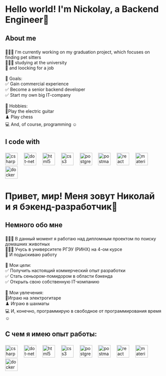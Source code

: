 <h1 align="left">Hello world! I'm Nickolay, a Backend Engineer👋</h1>

###

<h2 align="left">About me</h2>

###

<p align="left">👨🏼‍💻 I'm currently working on my graduation project, which focuses on finding pet sitters<br>👨🏼‍🎓 studying at the university<br>🔎 and loocking for a job<br><br>🎯 Goals: <br>✅ Gain commercial experience<br>✅ Become a senior backend developer<br>✅ Start my own big IT-company<br><br>🎲 Hobbies: <br>🎸Play the electric guitar<br>♟️ Play chess<br>💻 And, of course, programming ☺️</p>

###

<h2 align="left">I code with</h2>

###

<div align="left">
  <img src="https://img.shields.io/badge/C Sharp-239120?logo=csharp&logoColor=white&style=for-the-badge" height="40" alt="csharp logo"  />
  <img width="12" />
  <img src="https://img.shields.io/badge/.NET-512BD4?logo=dotnet&logoColor=white&style=for-the-badge" height="40" alt="dot-net logo"  />
  <img width="12" />
  <img src="https://img.shields.io/badge/HTML5-E34F26?logo=html5&logoColor=white&style=for-the-badge" height="40" alt="html5 logo"  />
  <img width="12" />
  <img src="https://img.shields.io/badge/CSS3-1572B6?logo=css3&logoColor=white&style=for-the-badge" height="40" alt="css3 logo"  />
  <img width="12" />
  <img src="https://img.shields.io/badge/PostgreSQL-4169E1?logo=postgresql&logoColor=white&style=for-the-badge" height="40" alt="postgresql logo"  />
  <img width="12" />
  <img src="https://img.shields.io/badge/Postman-FF6C37?logo=postman&logoColor=black&style=for-the-badge" height="40" alt="postman logo"  />
  <img width="12" />
  <img src="https://img.shields.io/badge/React-61DAFB?logo=react&logoColor=black&style=for-the-badge" height="40" alt="react logo"  />
  <img width="12" />
  <img src="https://img.shields.io/badge/MUI-007FFF?logo=mui&logoColor=white&style=for-the-badge" height="40" alt="materialui logo"  />
  <img width="12" />
  <img src="https://img.shields.io/badge/Docker-2496ED?logo=docker&logoColor=white&style=for-the-badge" height="40" alt="docker logo"  />
</div>

###

<h1 align="left">Привет, мир! Меня зовут Николай и я бэкенд-разработчик👋</h1>

###

<h2 align="left">Немного обо мне</h2>

###

<p align="left">👨🏼‍💻 В данный момент я работаю над дипломным проектом по поиску домашних животных<br>👨🏼‍🎓  Учусь в университете РГЭУ (РИНХ) на 4-ом курсе<br>🔎 И подыскиваю работу<br><br>🎯 Мои цели: <br>✅ Получить настоящий коммерческий опыт разработки<br>✅ Стать сеньором-помидором в области бэкенда<br>✅ Открыть свою собственную IT-компанию<br><br>🎲 Мои увлечения: <br>🎸Играю на электрогитаре<br>♟️ Играю в шахматы<br>💻 И, конечно, программирую в свободное от программирования время ☺️</p>

###

<h2 align="left">С чем я имею опыт работы:</h2>

###

<div align="left">
  <img src="https://img.shields.io/badge/C Sharp-239120?logo=csharp&logoColor=white&style=for-the-badge" height="40" alt="csharp logo"  />
  <img width="12" />
  <img src="https://img.shields.io/badge/.NET-512BD4?logo=dotnet&logoColor=white&style=for-the-badge" height="40" alt="dot-net logo"  />
  <img width="12" />
  <img src="https://img.shields.io/badge/HTML5-E34F26?logo=html5&logoColor=white&style=for-the-badge" height="40" alt="html5 logo"  />
  <img width="12" />
  <img src="https://img.shields.io/badge/CSS3-1572B6?logo=css3&logoColor=white&style=for-the-badge" height="40" alt="css3 logo"  />
  <img width="12" />
  <img src="https://img.shields.io/badge/PostgreSQL-4169E1?logo=postgresql&logoColor=white&style=for-the-badge" height="40" alt="postgresql logo"  />
  <img width="12" />
  <img src="https://img.shields.io/badge/Postman-FF6C37?logo=postman&logoColor=black&style=for-the-badge" height="40" alt="postman logo"  />
  <img width="12" />
  <img src="https://img.shields.io/badge/React-61DAFB?logo=react&logoColor=black&style=for-the-badge" height="40" alt="react logo"  />
  <img width="12" />
  <img src="https://img.shields.io/badge/MUI-007FFF?logo=mui&logoColor=white&style=for-the-badge" height="40" alt="materialui logo"  />
  <img width="12" />
  <img src="https://img.shields.io/badge/Docker-2496ED?logo=docker&logoColor=white&style=for-the-badge" height="40" alt="docker logo"  />
</div>

###
